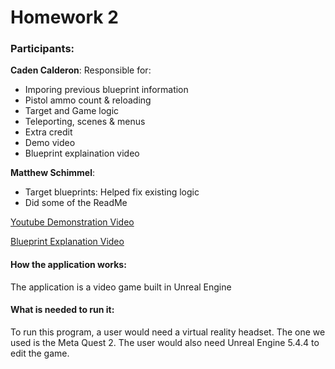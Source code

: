 # Homework 2
### Participants:
**Caden Calderon**: Responsible for:
- Imporing previous blueprint information
- Pistol ammo count & reloading
- Target and Game logic
- Teleporting, scenes & menus
- Extra credit
- Demo video
- Blueprint explaination video 

**Matthew Schimmel**:
- Target blueprints: Helped fix existing logic
- Did some of the ReadMe


[Youtube Demonstration Video](https://youtu.be/raAsXQYgPRc)

[Blueprint Explanation Video](https://youtu.be/6XkiFTqKFHA)
#### How the application works:
The application is a video game built in Unreal Engine
#### What is needed to run it:
To run this program, a user would need a virtual reality headset. The one we used is the Meta Quest 2. 
The user would also need Unreal Engine 5.4.4 to edit the game.
